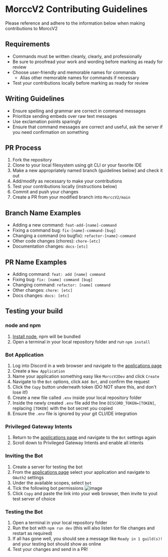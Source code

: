 # MorccV2 Contributing Guidelines
Please reference and adhere to the information below when making contributions to MorccV2

## Requirements
- Commands must be written cleanly, clearly, and professionally
- Be sure to proofread your work and wording before marking as ready for review
- Choose user-friendly and memorable names for commands
    - Alias other memorable names for commands if necessary
- Test your contributions locally before marking as ready for review

## Writing Guidelines
- Ensure spelling and grammar are correct in command messages
- Prioritize sending embeds over raw text messages
- Use exclamation points sparingly
- Ensure that command messages are correct and useful, ask the server if you need confirmation on something

## PR Process
1. Fork the repository
2. Clone to your local filesystem using git CLI or your favorite IDE
3. Make a new appropriately named branch (guidelines below) and check it out
4. Add/modify as necessary to make your contributions
5. Test your contributions locally (instructions below)
6. Commit and push your changes
7. Create a PR from your modified branch into `MorccV2/main`

## Branch Name Examples
- Adding a new command: `feat-add-[name]-command`
- Fixing a command bug: `fix-[name]-command-[bug]`
- Changing a command (no bugfix): `refactor-[name]-command`
- Other code changes (chores): `chore-[etc]`
- Documentation changes: `docs-[etc]`

## PR Name Examples
- Adding command: `feat: add [name] command`
- Fixing bug: `fix: [name] command [bug]`
- Changing command: `refactor: [name] command`
- Other changes: `chore: [etc]`
- Docs changes: `docs: [etc]`

## Testing your build

### node and npm
1. [Install node](https://nodejs.org/en/download/), npm will be bundled
2. Open a terminal in your local repository folder and run `npm install`

### Bot Application
1. Log into Discord in a web browser and navigate to the [applications page](https://discord.com/developers/applications)
2. Create a `New Application`
3. Name your application something easy like `MorccV2Dev` and click `Create`
4. Navigate to the `Bot` options, click `Add Bot`, and confirm the request
5. Click the `Copy` button underneath token (DO NOT share this, and don't lose it!)
6. Create a new file called `.env` inside your local repository folder
7. Inside the newly created `.env` file add the line `DISCORD_TOKEN=[TOKEN]`, replacing `[TOKEN]` with the bot secret you copied
8. Ensure the `.env` file is ignored by your git CLI/IDE integration

### Privileged Gateway Intents
1. Return to the [applications page](https://discord.com/developers/applications) and navigate to the `Bot` settings again
2. Scroll down to Privileged Gateway Intents and enable all intents

### Inviting the Bot
1. Create a server for testing the bot
2. From the [applications page](https://discord.com/developers/applications) select your application and navigate to `OAuth2` settings
3. Under the available scopes, select `bot`
4. Tick the following bot permissions
![image](https://user-images.githubusercontent.com/64386329/171515650-d6910afe-3461-4c9a-acc5-d6712e695ccb.png)
5. Click `Copy` and paste the link into your web browser, then invite to yout test server of choice

### Testing the Bot
1. Open a terminal in your local repository folder
2. Run the bot with `npm run dev` (this will also listen for file changes and restart as required)
3. If all has gone well, you should see a message like `Ready in 1 guild(s)!` and your testing bot should show as online
4. Test your changes and send in a PR!
